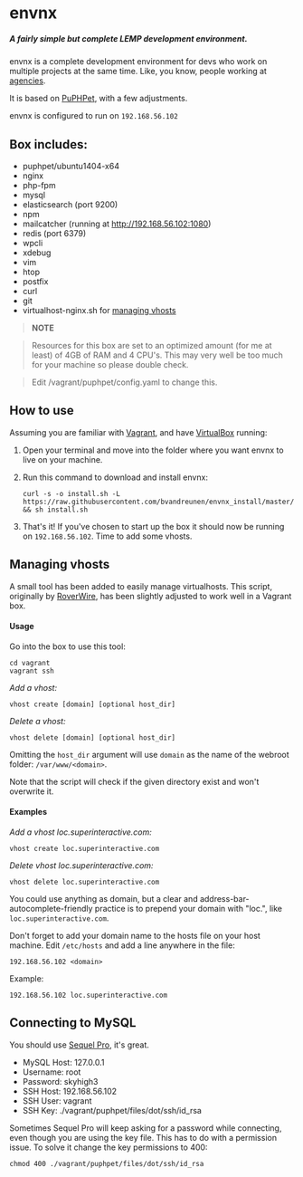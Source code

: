 # envnx
##### A fairly simple but complete LEMP development environment.

envnx is a complete development environment for devs who work on multiple projects at the same time. Like, you know, people working at [agencies](http://www.superinteractive.com).

It is based on [PuPHPet](https://puphpet.com), with a few adjustments.

envnx is configured to run on `192.168.56.102`

## Box includes:
* puphpet/ubuntu1404-x64
* nginx
* php-fpm
* mysql
* elasticsearch (port 9200)
* npm
* mailcatcher (running at http://192.168.56.102:1080)
* redis (port 6379)
* wpcli
* xdebug
* vim
* htop
* postfix
* curl
* git
* virtualhost-nginx.sh for [managing vhosts](#managing-vhosts)

> **NOTE**

>Resources for this box are set to an optimized amount (for me at least) of 4GB of RAM and 4 CPU's. This may very well be too much for your machine so please double check.

> Edit /vagrant/puphpet/config.yaml to change this.

## How to use

Assuming you are familiar with [Vagrant](http://docs.vagrantup.com/v2/getting-started/), and have [VirtualBox](https://www.virtualbox.org/wiki/Downloads) running:

1. Open your terminal and move into the folder where you want envnx to live on your machine.
2. Run this command to download and install envnx:

	```
	curl -s -o install.sh -L https://raw.githubusercontent.com/bvandreunen/envnx_install/master/install.sh && sh install.sh
	```

3. That's it! If you've chosen to start up the box it should now be running on `192.168.56.102`. Time to add some vhosts.

## Managing vhosts

A small tool has been added to easily manage virtualhosts. This script, originally by [RoverWire]("https://github.com/RoverWire/virtualhost/blob/master/virtualhost-nginx.sh", "virtualhost-nginx.sh by RoverWire"), has been slightly adjusted to work well in a Vagrant box.

#### Usage

Go into the box to use this tool:

```
cd vagrant
vagrant ssh
```

*Add a vhost:*

```
vhost create [domain] [optional host_dir]
```

*Delete a vhost:*

```
vhost delete [domain] [optional host_dir]
```

Omitting the `host_dir` argument will use `domain` as the name of the webroot folder: `/var/www/<domain>`.

Note that the script will check if the given directory exist and won't overwrite it.

#### Examples

*Add a vhost loc.superinteractive.com:*

```
vhost create loc.superinteractive.com
```

*Delete vhost loc.superinteractive.com:*

```
vhost delete loc.superinteractive.com
```

You could use anything as domain, but a clear and address-bar-autocomplete-friendly practice is to prepend your domain with "loc.", like `loc.superinteractive.com`.

Don't forget to add your domain name to the hosts file on your host machine. Edit `/etc/hosts` and add a line anywhere in the file:

```
192.168.56.102 <domain>
```

Example:

```
192.168.56.102 loc.superinteractive.com
```

## Connecting to MySQL

You should use [Sequel Pro](http://www.sequelpro.com), it's great.

* MySQL Host: 127.0.0.1
* Username: root
* Password: skyhigh3
* SSH Host: 192.168.56.102
* SSH User: vagrant
* SSH Key: ./vagrant/puphpet/files/dot/ssh/id_rsa

Sometimes Sequel Pro will keep asking for a password while connecting, even though you are using the key file. This has to do with a permission issue. To solve it change the key permissions to 400:

```
chmod 400 ./vagrant/puphpet/files/dot/ssh/id_rsa
```




